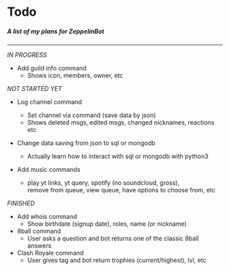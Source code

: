 # Todo
##### A list of my plans for ZeppelinBot
---

*IN PROGRESS*
- Add guild info command
  - Shows icon, members, owner, etc

*NOT STARTED YET*
- Log channel command
  - Set channel via command (save data by json)
  - Shows deleted msgs, edited msgs, changed nicknames, reactions etc
- Change data saving from json to sql or mongodb
  - Actually learn how to interact with sql or mongodb with python3

- Add music commands
  - play yt links, yt query, spotify (no soundcloud, gross),  
    remove from queue, view queue, have options to choose from, etc

*FINISHED*
- Add whois command
  - Show birthdate (signup date), roles, name (or nickname)
- 8ball command
  - User asks a question and bot returns one of the classic 8ball answers
- Clash Royale command
  - User gives tag and bot return trophies (current/highest), lvl, etc